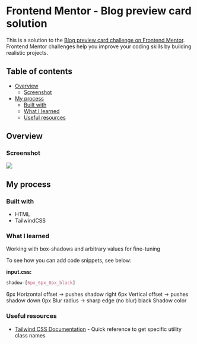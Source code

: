 # Frontend Mentor - Blog preview card solution

This is a solution to the [Blog preview card challenge on Frontend Mentor](https://www.frontendmentor.io/challenges/blog-preview-card-ckPaj01IcS). Frontend Mentor challenges help you improve your coding skills by building realistic projects. 

## Table of contents

- [Overview](#overview)
  - [Screenshot](#screenshot)
- [My process](#my-process)
  - [Built with](#built-with)
  - [What I learned](#what-i-learned)
  - [Useful resources](#useful-resources)

## Overview

### Screenshot

![](./images/screenshot.png)

## My process

### Built with

- HTML
- TailwindCSS

### What I learned

Working with box-shadows and arbitrary values for fine-tuning

To see how you can add code snippets, see below:

**input.css:**
```css
shadow-[6px_6px_0px_black]
```
6px	Horizontal offset → pushes shadow right
6px	Vertical offset → pushes shadow down
0px	Blur radius → sharp edge (no blur)
black	Shadow color


### Useful resources

- [Tailwind CSS Documentation](https://tailwindcss.com/docs/styling-with-utility-classes) - Quick reference to get specific utility class names